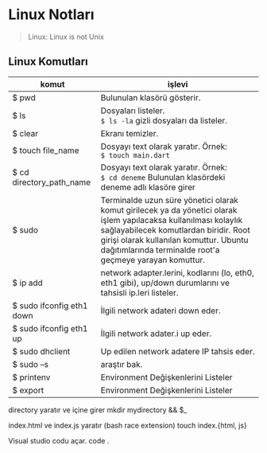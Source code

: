 # Linux Notları

> Linux: Linux is not Unix

## Linux Komutları

| komut                    | işlevi                                                       |
| ------------------------ | ------------------------------------------------------------ |
| $ pwd                    | Bulunulan klasörü gösterir.                                  |
| $ ls                     | Dosyaları listeler.<br>```$ ls -la``` gizli dosyaları da listeler. |
| $ clear                  | Ekranı temizler.                                             |
| $ touch file_name        | Dosyayı text olarak yaratır. Örnek:<br>``$ touch main.dart`` |
| $ cd directory_path_name | Dosyayı text olarak yaratır. Örnek:<br/>``$ cd deneme`` Bulunulan klasördeki deneme adlı klasöre girer |
| $ sudo                   | Terminalde uzun süre yönetici olarak komut girilecek ya da yönetici olarak işlem yapılacaksa kullanılması kolaylık sağlayabilecek komutlardan biridir. Root girişi olarak kullanılan komuttur. Ubuntu dağıtımlarında terminalde root'a geçmeye yarayan komuttur.|
| $ ip add | network adapter.lerini, kodlarını (lo, eth0, eth1 gibi), up/down durumlarını ve tahsisli ip.leri listeler. |
| $ sudo ifconfig eth1 down | İlgili network adateri down eder.                         |
| $ sudo ifconfig eth1 up | İlgili network adater.i up eder. |
| $ sudo dhclient | Up edilen network adatere IP tahsis eder. |
| $ sudo –s | araştır bak. |
| $ printenv | Environment Değişkenlerini Listeler |
| $ export | Environment Değişkenlerini Listeler |

directory yaratır ve içine girer
mkdir mydirectory && $_

index.html ve index.js yaratır (bash race extension)
touch index.{html, js}

Visual studio codu açar.
code .

